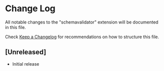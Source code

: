 # Change Log

All notable changes to the "schemavalidator" extension will be documented in this file.

Check [Keep a Changelog](http://keepachangelog.com/) for recommendations on how to structure this file.

## [Unreleased]

- Initial release